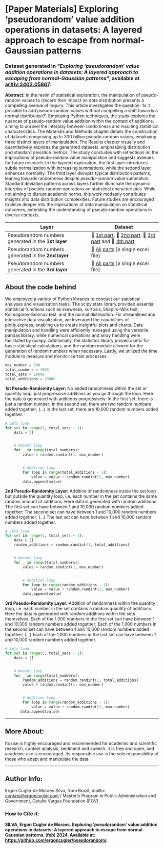 # [Paper Materials] Exploring ‘pseudorandom’ value addition operations in datasets: A layered approach to escape from normal-Gaussian patterns

### Dataset generated in *"Exploring ‘pseudorandom’ value addition operations in datasets: A layered approach to escaping from normal-Gaussian patterns"*, available at [arXiv:2402.05867](https://arxiv.org/abs/2402.05867).

**Abstract:** In the realm of statistical exploration, the manipulation of pseudo-random values to discern their impact on data distribution presents a compelling avenue of inquiry. This article investigates the question: ‘Is it possible to add pseudo-random values without compelling a shift towards a normal distribution?’. Employing Python techniques, the study explores the nuances of pseudo-random value addition within the context of additions, aiming to unravel the interplay between randomness and resulting statistical characteristics. The Materials and Methods chapter details the construction of datasets comprising up to 300 billion pseudo-random values, employing three distinct layers of manipulation. The Results chapter visually and quantitatively explores the generated datasets, emphasizing distribution and standard deviation metrics. The study concludes with reflections on the implications of pseudo-random value manipulation and suggests avenues for future research. In the layered exploration, the first layer introduces subtle normalization with increasing summations, while the second layer enhances normality. The third layer disrupts typical distribution patterns, leaning towards randomness despite pseudo-random value summation. Standard deviation patterns across layers further illuminate the dynamic interplay of pseudo-random operations on statistical characteristics. While not aiming to disrupt academic norms, this work modestly contributes insights into data distribution complexities. Future studies are encouraged to delve deeper into the implications of data manipulation on statistical outcomes, extending the understanding of pseudo-random operations in diverse contexts.

| Layer | Dataset |
| ------------- | ------------- |
| Pseudorandom numbers generated in the **1st layer**  | 🔗 [1st part](https://github.com/ergoncugler/pseudorandom/blob/main/df_1st_layer_part_1.xlsx), 🔗 [2nd part](https://github.com/ergoncugler/pseudorandom/blob/main/df_1st_layer_part_2.xlsx), 🔗 [3rd part](https://github.com/ergoncugler/pseudorandom/blob/main/df_1st_layer_part_3.xlsx) and 🔗 [4th part](https://github.com/ergoncugler/pseudorandom/blob/main/df_1st_layer_part_4.xlsx) |
| Pseudorandom numbers generated in the **2nd layer**  | 🔗 [All parts](https://github.com/ergoncugler/pseudorandom/blob/main/df_2nd_layer.xlsx) [a single excel file] |
| Pseudorandom numbers generated in the **3rd layer**  | 🔗 [All parts](https://github.com/ergoncugler/pseudorandom/blob/main/df_3rd_layer.xlsx) [a single excel file] |

## About the code behind

We employed a variety of Python libraries to conduct our statistical analyses and visualization tasks. The scipy.stats library provided essential statistical functions such as skewness, kurtosis, Shapiro-Wilk test, Kolmogorov-Smirnov test, and the normal distribution. For streamlined and interactive data visualization, we leveraged the capabilities of plotly.express, enabling us to create insightful plots and charts. Data manipulation and handling were efficiently managed using the versatile pandas library, while numerical operations and array handling were facilitated by numpy. Additionally, the statistics library proved useful for basic statistical calculations, and the random module allowed for the generation of random numbers when necessary. Lastly, we utilized the time module to measure and monitor certain processes.

```python
max_number = 100
total_numbers = 1000
total_sets = 10000
total_additions = 10000
```

**1st Pseudo-Randomity Layer:** No added randomness within the set or quantity loop, just progressive additions as you go through the loop. Here the data is generated with additions progressively. In the first set, there is just a random number; In the second set, there are two random numbers added together; (...) In the last set, there are 10,000 random numbers added together.

```python
# Sets loop
for set in range(1, total_sets + 1): 
    data = []


    # Amount loop
    for _ in range(total_numbers):
        value = random.randint(1, max_number)            


        # Addition loop
        for loop in range(total_additions - 1):
            value = value + random.randint(1, max_number)
        data.append(value)
```

**2nd Pseudo-Randomity Layer:** Addition of randomness inside the set loop but outside the quantity loop, i.e. each number in the set contains the same random amount of additions. Here data is generated with random additions. The first set can have between 1 and 10,000 random numbers added together; The second set can have between 1 and 10,000 random numbers added together; (...) The last set can have between 1 and 10,000 random numbers added together.

```python
# Sets loop
for set in range(1, total_sets + 1):
    data = []
    random_additions = random.randint(1, total_additions)


    # Amount loop
    for _ in range(total_numbers):
        value = random.randint(1, max_number)


        # Addition loop
        for loop in range(random_additions - 1):
            value = value + random.randint(1, max_number)
        data.append(value)
```

**3rd Pseudo-Randomity Layer:** Addition of randomness within the quantity loop, i.e. each number in the set contains a random quantity of additions. Here the data is generated with random additions within the sets themselves. Each of the 1,000 numbers in the first set can have between 1 and 10,000 random numbers added together; Each of the 1,000 numbers in the second set can have between 1 and 10,000 random numbers added together; (...) Each of the 1,000 numbers in the last set can have between 1 and 10,000 random numbers added together.

```python
# Sets loop
for set in range(1, total_sets + 1):
    data = []


    # Amount loop
    for _ in range(total_numbers):
        random_additions = random.randint(1, total_additions)
        value = random.randint(1, max_number)


        # Addition loop
        for loop in range(random_additions - 1):
            value = value + random.randint(1, max_number)
       data.append(value)
```

___

## More About:

Its use is highly encouraged and recommended for academic and scientific research, content analysis, sentiment and speech. It is free and open, and academic use is encouraged. Its responsible use is the sole responsibility of those who adapt and manipulate the data.

___

## Author Info:

Ergon Cugler de Moraes Silva, from Brazil, mailto: <a href="contato@ergoncugler.com">contato@ergoncugler.com</a> / Master's Program in Public Administration and Government, Getulio Vargas Foundation (FGV).

### How to Cite it:

**SILVA, Ergon Cugler de Moraes. Exploring ‘pseudorandom’ value addition operations in datasets: A layered approach to escape from normal-Gaussian patterns. (feb) 2024. Avaliable at: <a>https://github.com/ergoncugler/pseudorandom/<a>.**
